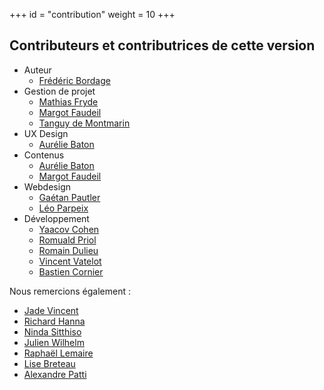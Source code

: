 +++
id = "contribution"
weight = 10
+++

## Contributeurs et contributrices de cette version

- Auteur
  - [Frédéric Bordage](https://www.linkedin.com/in/fbordage/)
- Gestion de projet
  - [Mathias Fryde](https://www.linkedin.com/in/mfryde/)
  - [Margot Faudeil](https://www.linkedin.com/in/margot-faudeil-53b81886/)
  - [Tanguy de Montmarin](https://www.linkedin.com/in/tanguy-de-montmarin-35355353/)
- UX Design
  - [Aurélie Baton](https://www.linkedin.com/in/aureliebaton/)
- Contenus
  - [Aurélie Baton](https://www.linkedin.com/in/aureliebaton/)
  - [Margot Faudeil](https://www.linkedin.com/in/margot-faudeil-53b81886/)
- Webdesign
  - [Gaétan Pautler](https://www.linkedin.com/in/gaetanpautler/)
  - [Léo Parpeix](https://www.linkedin.com/in/l%C3%A9o-parpeix-464832111/)
- Développement
  - [Yaacov Cohen](https://www.linkedin.com/in/yaacovcohen/)
  - [Romuald Priol](https://www.linkedin.com/in/romuald-p/)
  - [Romain Dulieu](https://www.linkedin.com/in/romain-dulieu-53a354120/)
  - [Vincent Vatelot](https://www.linkedin.com/in/vincent-vatelot-7a31149/ )
  - [Bastien Cornier](https://www.linkedin.com/in/bastiencornier/)


Nous remercions également :

- [Jade Vincent](https://www.linkedin.com/in/jadevincent/)
- [Richard Hanna](https://www.linkedin.com/in/%F0%9F%8C%B1-richard-hanna-76a18115/)
- [Ninda Sitthiso](https://www.linkedin.com/in/ninda-lejeune-sitthiso-76545817/)
- [Julien Wilhelm](https://www.linkedin.com/in/julien-wilhelm/)
- [Raphaël Lemaire](https://www.linkedin.com/in/rapha%C3%ABl-lemaire-71b99910/)
- [Lise Breteau](https://www.linkedin.com/in/lisebreteau/)
- [Alexandre Patti](https://www.linkedin.com/in/alexandre-patti/)
